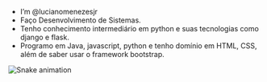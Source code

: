 - I’m @lucianomenezesjr
- Faço Desenvolvimento de Sistemas.
- Tenho conhecimento intermediário em python e suas tecnologias como django e flask.
- Programo em Java, javascript, python e tenho domínio em HTML, CSS, além de saber usar o framework bootstrap.
  
![Snake animation](https://github.com/yourusername/yourusername/blob/output/github-contribution-grid-snake.svg)
